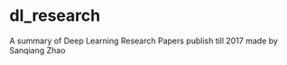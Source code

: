 # dl_research

A summary of  Deep Learning Research Papers publish till 2017 made by Sanqiang Zhao 

